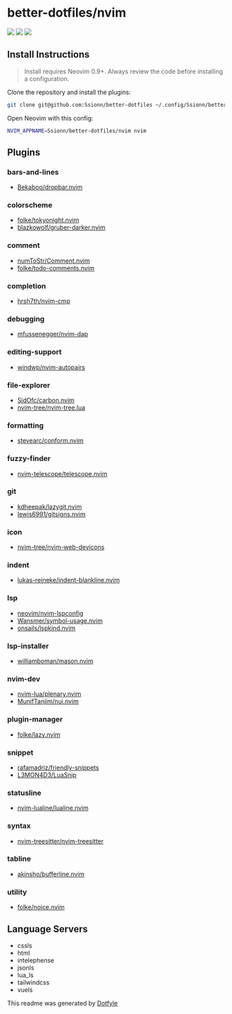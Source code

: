 # better-dotfiles/nvim

<a href="https://dotfyle.com/Ssionn/better-dotfiles-nvim"><img src="https://dotfyle.com/Ssionn/better-dotfiles-nvim/badges/plugins?style=for-the-badge" /></a>
<a href="https://dotfyle.com/Ssionn/better-dotfiles-nvim"><img src="https://dotfyle.com/Ssionn/better-dotfiles-nvim/badges/leaderkey?style=for-the-badge" /></a>
<a href="https://dotfyle.com/Ssionn/better-dotfiles-nvim"><img src="https://dotfyle.com/Ssionn/better-dotfiles-nvim/badges/plugin-manager?style=for-the-badge" /></a>


## Install Instructions

 > Install requires Neovim 0.9+. Always review the code before installing a configuration.

Clone the repository and install the plugins:

```sh
git clone git@github.com:Ssionn/better-dotfiles ~/.config/Ssionn/better-dotfiles
```

Open Neovim with this config:

```sh
NVIM_APPNAME=Ssionn/better-dotfiles/nvim nvim
```

## Plugins

### bars-and-lines

+ [Bekaboo/dropbar.nvim](https://dotfyle.com/plugins/Bekaboo/dropbar.nvim)
### colorscheme

+ [folke/tokyonight.nvim](https://dotfyle.com/plugins/folke/tokyonight.nvim)
+ [blazkowolf/gruber-darker.nvim](https://dotfyle.com/plugins/blazkowolf/gruber-darker.nvim)
### comment

+ [numToStr/Comment.nvim](https://dotfyle.com/plugins/numToStr/Comment.nvim)
+ [folke/todo-comments.nvim](https://dotfyle.com/plugins/folke/todo-comments.nvim)
### completion

+ [hrsh7th/nvim-cmp](https://dotfyle.com/plugins/hrsh7th/nvim-cmp)
### debugging

+ [mfussenegger/nvim-dap](https://dotfyle.com/plugins/mfussenegger/nvim-dap)
### editing-support

+ [windwp/nvim-autopairs](https://dotfyle.com/plugins/windwp/nvim-autopairs)
### file-explorer

+ [SidOfc/carbon.nvim](https://dotfyle.com/plugins/SidOfc/carbon.nvim)
+ [nvim-tree/nvim-tree.lua](https://dotfyle.com/plugins/nvim-tree/nvim-tree.lua)
### formatting

+ [stevearc/conform.nvim](https://dotfyle.com/plugins/stevearc/conform.nvim)
### fuzzy-finder

+ [nvim-telescope/telescope.nvim](https://dotfyle.com/plugins/nvim-telescope/telescope.nvim)
### git

+ [kdheepak/lazygit.nvim](https://dotfyle.com/plugins/kdheepak/lazygit.nvim)
+ [lewis6991/gitsigns.nvim](https://dotfyle.com/plugins/lewis6991/gitsigns.nvim)
### icon

+ [nvim-tree/nvim-web-devicons](https://dotfyle.com/plugins/nvim-tree/nvim-web-devicons)
### indent

+ [lukas-reineke/indent-blankline.nvim](https://dotfyle.com/plugins/lukas-reineke/indent-blankline.nvim)
### lsp

+ [neovim/nvim-lspconfig](https://dotfyle.com/plugins/neovim/nvim-lspconfig)
+ [Wansmer/symbol-usage.nvim](https://dotfyle.com/plugins/Wansmer/symbol-usage.nvim)
+ [onsails/lspkind.nvim](https://dotfyle.com/plugins/onsails/lspkind.nvim)
### lsp-installer

+ [williamboman/mason.nvim](https://dotfyle.com/plugins/williamboman/mason.nvim)
### nvim-dev

+ [nvim-lua/plenary.nvim](https://dotfyle.com/plugins/nvim-lua/plenary.nvim)
+ [MunifTanjim/nui.nvim](https://dotfyle.com/plugins/MunifTanjim/nui.nvim)
### plugin-manager

+ [folke/lazy.nvim](https://dotfyle.com/plugins/folke/lazy.nvim)
### snippet

+ [rafamadriz/friendly-snippets](https://dotfyle.com/plugins/rafamadriz/friendly-snippets)
+ [L3MON4D3/LuaSnip](https://dotfyle.com/plugins/L3MON4D3/LuaSnip)
### statusline

+ [nvim-lualine/lualine.nvim](https://dotfyle.com/plugins/nvim-lualine/lualine.nvim)
### syntax

+ [nvim-treesitter/nvim-treesitter](https://dotfyle.com/plugins/nvim-treesitter/nvim-treesitter)
### tabline

+ [akinsho/bufferline.nvim](https://dotfyle.com/plugins/akinsho/bufferline.nvim)
### utility

+ [folke/noice.nvim](https://dotfyle.com/plugins/folke/noice.nvim)
## Language Servers

+ cssls
+ html
+ intelephense
+ jsonls
+ lua_ls
+ tailwindcss
+ vuels


 This readme was generated by [Dotfyle](https://dotfyle.com)
